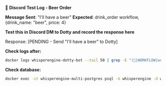 📝 **Discord Test Log - Beer Order**

**Message Sent**: "I'll have a beer"
**Expected**: drink_order workflow, {drink_name: "beer", price: 4}

**Test this in Discord DM to Dotty and record the response here**

Response: [PENDING - Send "I'll have a beer" to Dotty]

**Check logs after:**
```bash
docker logs whisperengine-dotty-bot --tail 50 | grep -E "(🎯|WORKFLOW|workflow|detected.*intent)"
```

**Check database:**
```bash
docker exec -it whisperengine-multi-postgres psql -U whisperengine -d whisperengine -c "SELECT * FROM role_transactions WHERE bot_name = 'dotty' ORDER BY created_at DESC LIMIT 3;"
```
